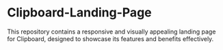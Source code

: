 # Clipboard-Landing-Page
This repository contains a responsive and visually appealing landing page for Clipboard, designed to showcase its features and benefits effectively.
